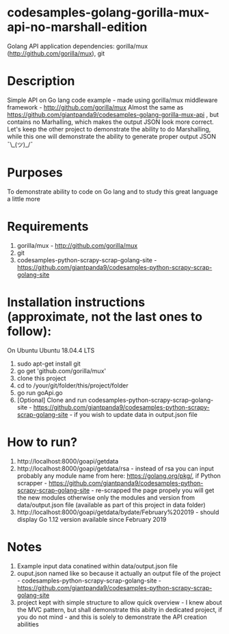 # codesamples-golang-gorilla-mux-api-no-marshall-edition
Golang API application dependencies: gorilla/mux (http://github.com/gorilla/mux), git
# Description
Simple API on Go lang code example - made using gorilla/mux middleware framework - http://github.com/gorilla/mux
Almost the same as https://github.com/giantpanda9/codesamples-golang-gorilla-mux-api , but contains no Marhalling,
which makes the output JSON look more correct. 
Let's keep the other project to demonstrate the ability to do Marshalling, while this one will demonstrate the ability 
to generate proper output JSON ¯\\\_(ツ)\_/¯
# Purposes
To demonstrate ability to code on Go lang and to study this great language a little more
# Requirements
1) gorilla/mux - http://github.com/gorilla/mux
2) git
3) codesamples-python-scrapy-scrap-golang-site - https://github.com/giantpanda9/codesamples-python-scrapy-scrap-golang-site
# Installation instructions (approximate, not the last ones to follow):
On Ubuntu Ubuntu 18.04.4 LTS
1) sudo apt-get install git
2) go get 'github.com/gorilla/mux'
3) clone this project
4) cd to /your/git/folder/this/project/folder
5) go run goApi.go
6) [Optional] Clone and run codesamples-python-scrapy-scrap-golang-site - https://github.com/giantpanda9/codesamples-python-scrapy-scrap-golang-site - if you wish to update data in output.json file
# How to run?
1) http://localhost:8000/goapi/getdata
2) http://localhost:8000/goapi/getdata/rsa - instead of rsa you can input probably any module name from here: https://golang.org/pkg/, if Python scrapper - https://github.com/giantpanda9/codesamples-python-scrapy-scrap-golang-site - re-scrapped the page propely you will get the new modules otherwise only the modules and version from data/output.json file (available as part of this project in data folder)
3) http://localhost:8000/goapi/getdata/bydate/February%202019 - should display Go 1.12 version available since February 2019
# Notes
1) Example input data conatined within data/output.json file
2) ouput.json named like so because it actually an output file of the project - codesamples-python-scrapy-scrap-golang-site - https://github.com/giantpanda9/codesamples-python-scrapy-scrap-golang-site
3) project kept with simple structure to allow quick overview - I knew about the MVC pattern, but shall demonstrate this abilty in dedicated project, if you do not mind - and this is solely to demonstrate the API creation abilities
